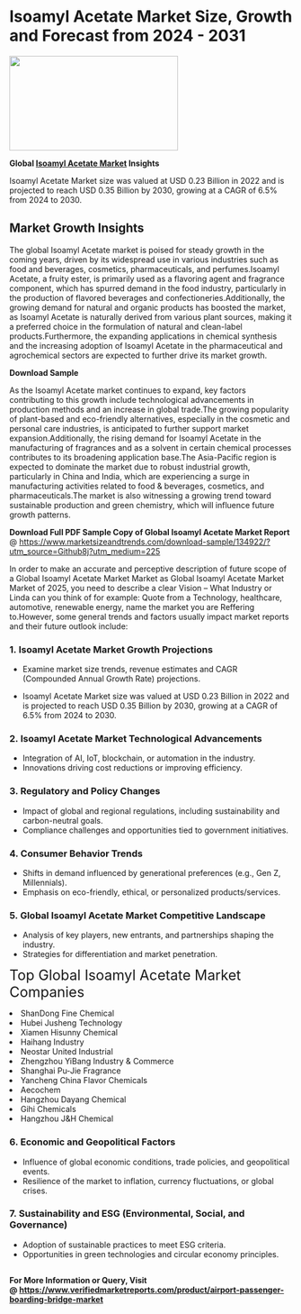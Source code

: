 <H1>Isoamyl Acetate Market Size, Growth and Forecast from 2024 - 2031</H1><img class="aligncenter size-medium wp-image-584254" src="https://thirdeyenews.in/wp-content/uploads/2024/09/Global-Market-Research-300x168.jpeg" alt="" width="300" height="168" /><p><strong>Global&nbsp;<a href="https://www.marketsizeandtrends.com/download-sample/134922/?utm_source=Github8j?utm_medium=225">Isoamyl Acetate Market</a> Insights</strong></p><p>Isoamyl Acetate Market size was valued at USD 0.23 Billion in 2022 and is projected to reach USD 0.35 Billion by 2030, growing at a CAGR of 6.5% from 2024 to 2030.</p><p><h2>Market Growth Insights</h2> <p>The global Isoamyl Acetate market is poised for steady growth in the coming years, driven by its widespread use in various industries such as food and beverages, cosmetics, pharmaceuticals, and perfumes.Isoamyl Acetate, a fruity ester, is primarily used as a flavoring agent and fragrance component, which has spurred demand in the food industry, particularly in the production of flavored beverages and confectioneries.Additionally, the growing demand for natural and organic products has boosted the market, as Isoamyl Acetate is naturally derived from various plant sources, making it a preferred choice in the formulation of natural and clean-label products.Furthermore, the expanding applications in chemical synthesis and the increasing adoption of Isoamyl Acetate in the pharmaceutical and agrochemical sectors are expected to further drive its market growth.</p> <p><strong>Download Sample</strong></p> <p>As the Isoamyl Acetate market continues to expand, key factors contributing to this growth include technological advancements in production methods and an increase in global trade.The growing popularity of plant-based and eco-friendly alternatives, especially in the cosmetic and personal care industries, is anticipated to further support market expansion.Additionally, the rising demand for Isoamyl Acetate in the manufacturing of fragrances and as a solvent in certain chemical processes contributes to its broadening application base.The Asia-Pacific region is expected to dominate the market due to robust industrial growth, particularly in China and India, which are experiencing a surge in manufacturing activities related to food & beverages, cosmetics, and pharmaceuticals.The market is also witnessing a growing trend toward sustainable production and green chemistry, which will influence future growth patterns.</p> <p><span class=""><strong>Download Full PDF Sample Copy of Global Isoamyl Acetate Market Report</strong> @ <a href="https://www.marketsizeandtrends.com/download-sample/134922/?utm_source=Github8j?utm_medium=225" target="_blank">https://www.marketsizeandtrends.com/download-sample/134922/?utm_source=Github8j?utm_medium=225</a></span></p><p>In order to make an accurate and perceptive description of future scope of a Global&nbsp;Isoamyl Acetate Market Market as Global&nbsp;Isoamyl Acetate Market Market of 2025, you need to describe a clear Vision &ndash; What Industry or Linda can you think of for example: Quote from a Technology, healthcare, automotive, renewable energy, name the market you are Reffering to.However, some general trends and factors usually impact market reports and their future outlook include:</p><h3>1.&nbsp;<strong>Isoamyl Acetate Market Growth Projections</strong></h3><ul><li>Examine market size trends, revenue estimates and CAGR (Compounded Annual Growth Rate) projections.</li><li><p>Isoamyl Acetate Market size was valued at USD 0.23 Billion in 2022 and is projected to reach USD 0.35 Billion by 2030, growing at a CAGR of 6.5% from 2024 to 2030.</p></li></ul><h3>2.&nbsp;<strong>Isoamyl Acetate Market Technological Advancements</strong></h3><ul><li>Integration of AI, IoT, blockchain, or automation in the industry.</li><li>Innovations driving cost reductions or improving efficiency.</li></ul><h3>3.&nbsp;<strong>Regulatory and Policy Changes</strong></h3><ul><li>Impact of global and regional regulations, including sustainability and carbon-neutral goals.</li><li>Compliance challenges and opportunities tied to government initiatives.</li></ul><h3>4.&nbsp;<strong>Consumer Behavior Trends</strong></h3><ul><li>Shifts in demand influenced by generational preferences (e.g., Gen Z, Millennials).</li><li>Emphasis on eco-friendly, ethical, or personalized products/services.</li></ul><h3>5.&nbsp;<strong>Global Isoamyl Acetate Market Competitive Landscape</strong></h3><ul><li>Analysis of key players, new entrants, and partnerships shaping the industry.</li><li>Strategies for differentiation and market penetration.</li></ul><p data-pm-slice="1 1 []"><span style="color: inherit; font-family: inherit; font-size: 25px;">Top Global Isoamyl Acetate Market Companies</span></p><div class="" data-test-id=""><p><li>ShanDong Fine Chemical</li><li> Hubei Jusheng Technology</li><li> Xiamen Hisunny Chemical</li><li> Haihang Industry</li><li> Neostar United Industrial</li><li> Zhengzhou YiBang Industry & Commerce</li><li> Shanghai Pu-Jie Fragrance</li><li> Yancheng China Flavor Chemicals</li><li> Aecochem</li><li> Hangzhou Dayang Chemical</li><li> Gihi Chemicals</li><li> Hangzhou J&H Chemical</li></p></div><h3>6.&nbsp;<strong>Economic and Geopolitical Factors</strong></h3><ul><li>Influence of global economic conditions, trade policies, and geopolitical events.</li><li>Resilience of the market to inflation, currency fluctuations, or global crises.</li></ul><h3>7.&nbsp;<strong>Sustainability and ESG (Environmental, Social, and Governance)</strong></h3><ul><li>Adoption of sustainable practices to meet ESG criteria.</li><li>Opportunities in green technologies and circular economy principles.</li></ul><h2><strong style="font-size: 14px;">For More Information or Query, Visit @&nbsp;</strong><a style="background-color: #ffffff; font-size: 14px;" href="https://www.marketsizeandtrends.com/report/isoamyl-acetate-market/" target="_blank">https://www.verifiedmarketreports.com/product/airport-passenger-boarding-bridge-market</a></h2>